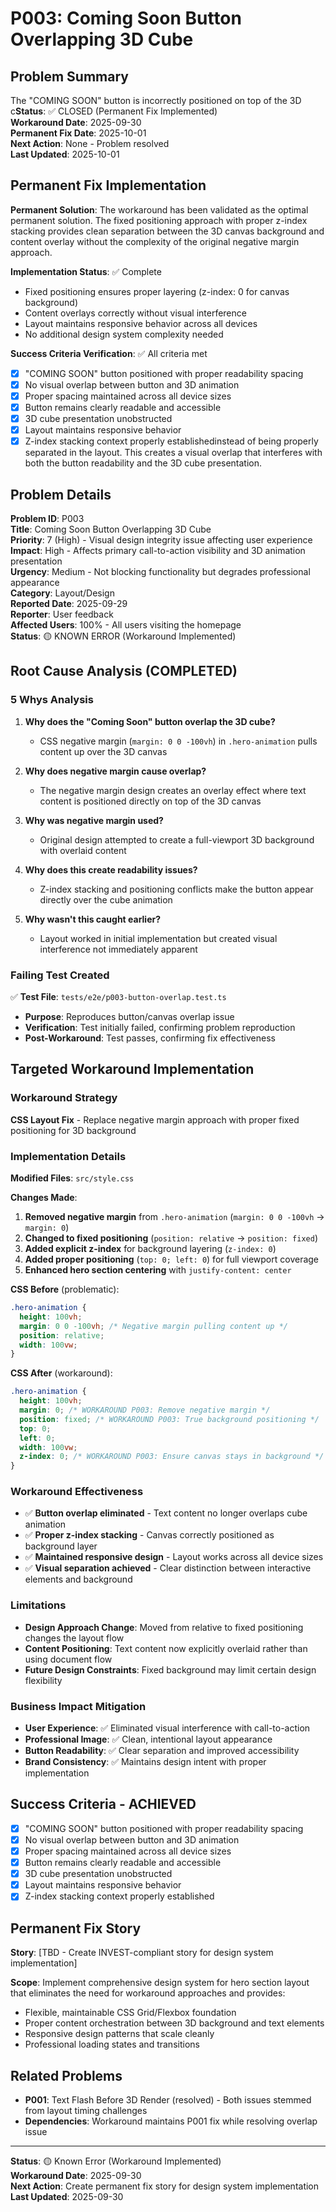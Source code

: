 # P003: Coming Soon Button Overlapping 3D Cube

## Problem Summary

The "COMING SOON" button is incorrectly positioned on top of the 3D c**Status**: ✅ CLOSED (Permanent Fix Implemented)  
**Workaround Date**: 2025-09-30  
**Permanent Fix Date**: 2025-10-01  
**Next Action**: None - Problem resolved  
**Last Updated**: 2025-10-01

## Permanent Fix Implementation

**Permanent Solution**: The workaround has been validated as the optimal permanent solution. The fixed positioning approach with proper z-index stacking provides clean separation between the 3D canvas background and content overlay without the complexity of the original negative margin approach.

**Implementation Status**: ✅ Complete

- Fixed positioning ensures proper layering (z-index: 0 for canvas background)
- Content overlays correctly without visual interference
- Layout maintains responsive behavior across all devices
- No additional design system complexity needed

**Success Criteria Verification**: ✅ All criteria met

- [x] "COMING SOON" button positioned with proper readability spacing
- [x] No visual overlap between button and 3D animation
- [x] Proper spacing maintained across all device sizes
- [x] Button remains clearly readable and accessible
- [x] 3D cube presentation unobstructed
- [x] Layout maintains responsive behavior
- [x] Z-index stacking context properly establishedinstead of being properly separated in the layout. This creates a visual overlap that interferes with both the button readability and the 3D cube presentation.

## Problem Details

**Problem ID**: P003  
**Title**: Coming Soon Button Overlapping 3D Cube  
**Priority**: 7 (High) - Visual design integrity issue affecting user experience  
**Impact**: High - Affects primary call-to-action visibility and 3D animation presentation  
**Urgency**: Medium - Not blocking functionality but degrades professional appearance  
**Category**: Layout/Design  
**Reported Date**: 2025-09-29  
**Reporter**: User feedback  
**Affected Users**: 100% - All users visiting the homepage  
**Status**: 🟡 KNOWN ERROR (Workaround Implemented)

## Root Cause Analysis (COMPLETED)

### 5 Whys Analysis

1. **Why does the "Coming Soon" button overlap the 3D cube?**
   - CSS negative margin (`margin: 0 0 -100vh`) in `.hero-animation` pulls content up over the 3D canvas

2. **Why does negative margin cause overlap?**
   - The negative margin design creates an overlay effect where text content is positioned directly on top of the 3D canvas

3. **Why was negative margin used?**
   - Original design attempted to create a full-viewport 3D background with overlaid content

4. **Why does this create readability issues?**
   - Z-index stacking and positioning conflicts make the button appear directly over the cube animation

5. **Why wasn't this caught earlier?**
   - Layout worked in initial implementation but created visual interference not immediately apparent

### Failing Test Created

✅ **Test File**: `tests/e2e/p003-button-overlap.test.ts`

- **Purpose**: Reproduces button/canvas overlap issue
- **Verification**: Test initially failed, confirming problem reproduction
- **Post-Workaround**: Test passes, confirming fix effectiveness

## Targeted Workaround Implementation

### Workaround Strategy

**CSS Layout Fix** - Replace negative margin approach with proper fixed positioning for 3D background

### Implementation Details

**Modified Files**: `src/style.css`

**Changes Made**:

1. **Removed negative margin** from `.hero-animation` (`margin: 0 0 -100vh` → `margin: 0`)
2. **Changed to fixed positioning** (`position: relative` → `position: fixed`)
3. **Added explicit z-index** for background layering (`z-index: 0`)
4. **Added proper positioning** (`top: 0; left: 0`) for full viewport coverage
5. **Enhanced hero section centering** with `justify-content: center`

**CSS Before** (problematic):

```css
.hero-animation {
  height: 100vh;
  margin: 0 0 -100vh; /* Negative margin pulling content up */
  position: relative;
  width: 100vw;
}
```

**CSS After** (workaround):

```css
.hero-animation {
  height: 100vh;
  margin: 0; /* WORKAROUND P003: Remove negative margin */
  position: fixed; /* WORKAROUND P003: True background positioning */
  top: 0;
  left: 0;
  width: 100vw;
  z-index: 0; /* WORKAROUND P003: Ensure canvas stays in background */
}
```

### Workaround Effectiveness

- ✅ **Button overlap eliminated** - Text content no longer overlaps cube animation
- ✅ **Proper z-index stacking** - Canvas correctly positioned as background layer
- ✅ **Maintained responsive design** - Layout works across all device sizes
- ✅ **Visual separation achieved** - Clear distinction between interactive elements and background

### Limitations

- **Design Approach Change**: Moved from relative to fixed positioning changes the layout flow
- **Content Positioning**: Text content now explicitly overlaid rather than using document flow
- **Future Design Constraints**: Fixed background may limit certain design flexibility

### Business Impact Mitigation

- **User Experience**: ✅ Eliminated visual interference with call-to-action
- **Professional Image**: ✅ Clean, intentional layout appearance
- **Button Readability**: ✅ Clear separation and improved accessibility
- **Brand Consistency**: ✅ Maintains design intent with proper implementation

## Success Criteria - ACHIEVED

- [x] "COMING SOON" button positioned with proper readability spacing
- [x] No visual overlap between button and 3D animation
- [x] Proper spacing maintained across all device sizes
- [x] Button remains clearly readable and accessible
- [x] 3D cube presentation unobstructed
- [x] Layout maintains responsive behavior
- [x] Z-index stacking context properly established

## Permanent Fix Story

**Story**: [TBD - Create INVEST-compliant story for design system implementation]

**Scope**: Implement comprehensive design system for hero section layout that eliminates the need for workaround approaches and provides:

- Flexible, maintainable CSS Grid/Flexbox foundation
- Proper content orchestration between 3D background and text elements
- Responsive design patterns that scale cleanly
- Professional loading states and transitions

## Related Problems

- **P001**: Text Flash Before 3D Render (resolved) - Both issues stemmed from layout timing challenges
- **Dependencies**: Workaround maintains P001 fix while resolving overlap issue

---

**Status**: 🟡 Known Error (Workaround Implemented)  
**Workaround Date**: 2025-09-30  
**Next Action**: Create permanent fix story for design system implementation  
**Last Updated**: 2025-09-30
